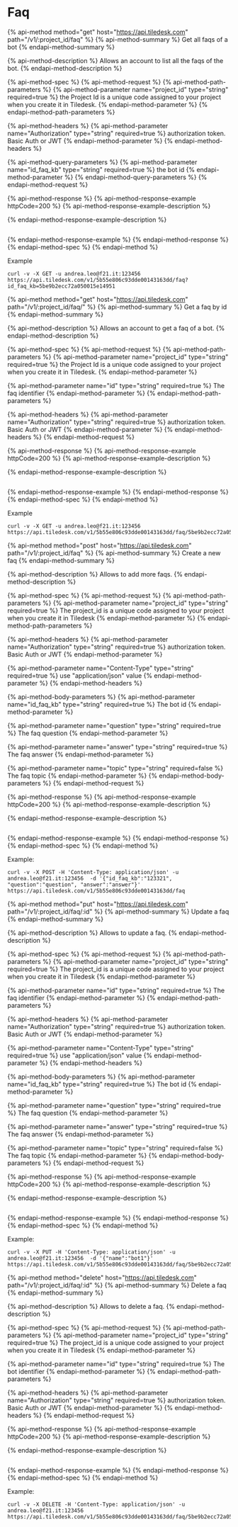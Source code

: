# Faq

{% api-method method="get" host="https://api.tiledesk.com" path="/v1/:project\_id/faq" %}
{% api-method-summary %}
Get all faqs of a bot
{% endapi-method-summary %}

{% api-method-description %}
Allows an account to list all the faqs of the bot.
{% endapi-method-description %}

{% api-method-spec %}
{% api-method-request %}
{% api-method-path-parameters %}
{% api-method-parameter name="project\_id" type="string" required=true %}
the Project Id is a unique code assigned to your project when you create it in Tiledesk.
{% endapi-method-parameter %}
{% endapi-method-path-parameters %}

{% api-method-headers %}
{% api-method-parameter name="Authorization" type="string" required=true %}
authorization token. Basic Auth or JWT
{% endapi-method-parameter %}
{% endapi-method-headers %}

{% api-method-query-parameters %}
{% api-method-parameter name="id\_faq\_kb" type="string" required=true %}
the bot id
{% endapi-method-parameter %}
{% endapi-method-query-parameters %}
{% endapi-method-request %}

{% api-method-response %}
{% api-method-response-example httpCode=200 %}
{% api-method-response-example-description %}

{% endapi-method-response-example-description %}

```text

```
{% endapi-method-response-example %}
{% endapi-method-response %}
{% endapi-method-spec %}
{% endapi-method %}

Example

```text
curl -v -X GET -u andrea.leo@f21.it:123456 https://api.tiledesk.com/v1/5b55e806c93dde00143163dd/faq?id_faq_kb=5be9b2ecc72a050015e14951
```

{% api-method method="get" host="https://api.tiledesk.com" path="/v1/:project\_id/faq/" %}
{% api-method-summary %}
Get a faq by id
{% endapi-method-summary %}

{% api-method-description %}
Allows an account to get a faq of a bot.
{% endapi-method-description %}

{% api-method-spec %}
{% api-method-request %}
{% api-method-path-parameters %}
{% api-method-parameter name="project\_id" type="string" required=true %}
the Project Id is a unique code assigned to your project when you create it in Tiledesk.
{% endapi-method-parameter %}

{% api-method-parameter name="id" type="string" required=true %}
The faq identifier
{% endapi-method-parameter %}
{% endapi-method-path-parameters %}

{% api-method-headers %}
{% api-method-parameter name="Authorization" type="string" required=true %}
authorization token. Basic Auth or JWT
{% endapi-method-parameter %}
{% endapi-method-headers %}
{% endapi-method-request %}

{% api-method-response %}
{% api-method-response-example httpCode=200 %}
{% api-method-response-example-description %}

{% endapi-method-response-example-description %}

```text

```
{% endapi-method-response-example %}
{% endapi-method-response %}
{% endapi-method-spec %}
{% endapi-method %}

Example

```text
curl -v -X GET -u andrea.leo@f21.it:123456 https://api.tiledesk.com/v1/5b55e806c93dde00143163dd/faq/5be9b2ecc72a050015e14951
```

{% api-method method="post" host="https://api.tiledesk.com" path="/v1/:project\_id/faq" %}
{% api-method-summary %}
Create a new faq
{% endapi-method-summary %}

{% api-method-description %}
Allows to add more faqs.
{% endapi-method-description %}

{% api-method-spec %}
{% api-method-request %}
{% api-method-path-parameters %}
{% api-method-parameter name="project\_id" type="string" required=true %}
The project\_id is a unique code assigned to your project when you create it in Tiledesk
{% endapi-method-parameter %}
{% endapi-method-path-parameters %}

{% api-method-headers %}
{% api-method-parameter name="Authorization" type="string" required=true %}
authorization token. Basic Auth or JWT
{% endapi-method-parameter %}

{% api-method-parameter name="Content-Type" type="string" required=true %}
use "application/json" value
{% endapi-method-parameter %}
{% endapi-method-headers %}

{% api-method-body-parameters %}
{% api-method-parameter name="id\_faq\_kb" type="string" required=true %}
The bot id
{% endapi-method-parameter %}

{% api-method-parameter name="question" type="string" required=true %}
The faq question
{% endapi-method-parameter %}

{% api-method-parameter name="answer" type="string" required=true %}
The faq answer
{% endapi-method-parameter %}

{% api-method-parameter name="topic" type="string" required=false %}
The faq topic
{% endapi-method-parameter %}
{% endapi-method-body-parameters %}
{% endapi-method-request %}

{% api-method-response %}
{% api-method-response-example httpCode=200 %}
{% api-method-response-example-description %}

{% endapi-method-response-example-description %}

```text

```
{% endapi-method-response-example %}
{% endapi-method-response %}
{% endapi-method-spec %}
{% endapi-method %}

Example:

```text
curl -v -X POST -H 'Content-Type: application/json' -u andrea.leo@f21.it:123456  -d '{"id_faq_kb":"123321", "question":"question", "answer":"answer"}' https://api.tiledesk.com/v1/5b55e806c93dde00143163dd/faq
```

{% api-method method="put" host="https://api.tiledesk.com" path="/v1/:project\_id/faq/:id" %}
{% api-method-summary %}
Update a faq
{% endapi-method-summary %}

{% api-method-description %}
Allows to update a faq.
{% endapi-method-description %}

{% api-method-spec %}
{% api-method-request %}
{% api-method-path-parameters %}
{% api-method-parameter name="project\_id" type="string" required=true %}
The project\_id is a unique code assigned to your project when you create it in Tiledesk
{% endapi-method-parameter %}

{% api-method-parameter name="id" type="string" required=true %}
The faq identifier
{% endapi-method-parameter %}
{% endapi-method-path-parameters %}

{% api-method-headers %}
{% api-method-parameter name="Authorization" type="string" required=true %}
authorization token. Basic Auth or JWT
{% endapi-method-parameter %}

{% api-method-parameter name="Content-Type" type="string" required=true %}
use "application/json" value
{% endapi-method-parameter %}
{% endapi-method-headers %}

{% api-method-body-parameters %}
{% api-method-parameter name="id\_faq\_kb" type="string" required=true %}
The bot id
{% endapi-method-parameter %}

{% api-method-parameter name="question" type="string" required=true %}
The faq question
{% endapi-method-parameter %}

{% api-method-parameter name="answer" type="string" required=true %}
The faq answer
{% endapi-method-parameter %}

{% api-method-parameter name="topic" type="string" required=false %}
The faq topic
{% endapi-method-parameter %}
{% endapi-method-body-parameters %}
{% endapi-method-request %}

{% api-method-response %}
{% api-method-response-example httpCode=200 %}
{% api-method-response-example-description %}

{% endapi-method-response-example-description %}

```text

```
{% endapi-method-response-example %}
{% endapi-method-response %}
{% endapi-method-spec %}
{% endapi-method %}

Example:

```text
curl -v -X PUT -H 'Content-Type: application/json' -u andrea.leo@f21.it:123456  -d '{"name":"bot1"}' https://api.tiledesk.com/v1/5b55e806c93dde00143163dd/faq/5be9b2ecc72a050015e14951
```

{% api-method method="delete" host="https://api.tiledesk.com" path="/v1/:project\_id/faq/:id" %}
{% api-method-summary %}
Delete a faq
{% endapi-method-summary %}

{% api-method-description %}
Allows to delete a faq.
{% endapi-method-description %}

{% api-method-spec %}
{% api-method-request %}
{% api-method-path-parameters %}
{% api-method-parameter name="project\_id" type="string" required=true %}
The project\_id is a unique code assigned to your project when you create it in Tiledesk
{% endapi-method-parameter %}

{% api-method-parameter name="id" type="string" required=true %}
The bot identifier
{% endapi-method-parameter %}
{% endapi-method-path-parameters %}

{% api-method-headers %}
{% api-method-parameter name="Authorization" type="string" required=true %}
authorization token. Basic Auth or JWT
{% endapi-method-parameter %}
{% endapi-method-headers %}
{% endapi-method-request %}

{% api-method-response %}
{% api-method-response-example httpCode=200 %}
{% api-method-response-example-description %}

{% endapi-method-response-example-description %}

```text

```
{% endapi-method-response-example %}
{% endapi-method-response %}
{% endapi-method-spec %}
{% endapi-method %}

Example:

```text
curl -v -X DELETE -H 'Content-Type: application/json' -u andrea.leo@f21.it:123456  https://api.tiledesk.com/v1/5b55e806c93dde00143163dd/faq/5be9b2ecc72a050015e14951
```

